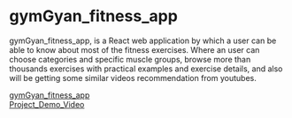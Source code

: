 # gymGyan_fitness_app
gymGyan_fitness_app, is a React web application by which a user can be able to know about most of the fitness exercises. Where an user can choose categories and specific muscle groups, browse more than thousands exercises with practical examples and exercise details, and also will be getting some similar videos recommendation from youtubes.

<a href="https://gymgyan.netlify.app/" target="_blank">gymGyan_fitness_app</a> <br>
<a href="https://drive.google.com/file/d/1ahx_i3KGLMhu5XMO-u6g71tLP8livFmC/view?usp=share_link">Project_Demo_Video</a>
